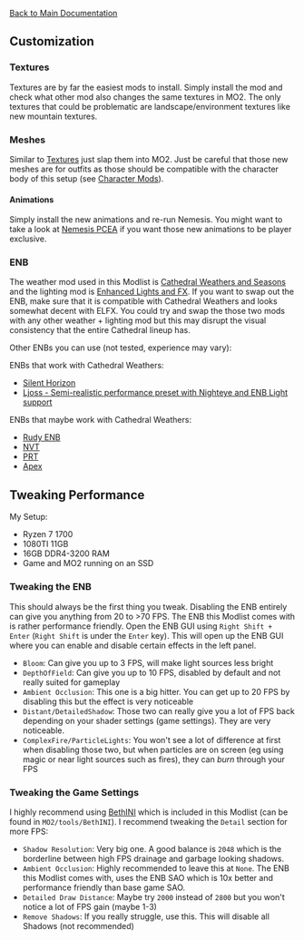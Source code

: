 [Back to Main Documentation](https://github.com/wabbajack-tools/mod-lists/edit/master/rge/readme.md#Customization)

## Customization

### Textures

Textures are by far the easiest mods to install. Simply install the mod and check what other mod also changes the same textures in MO2. The only textures that could be problematic are landscape/environment textures like new mountain textures.

### Meshes

Similar to [Textures](#textures) just slap them into MO2. Just be careful that those new meshes are for outfits as those should be compatible with the character body of this setup (see [Character Mods](#character-mods)).

#### Animations

Simply install the new animations and re-run Nemesis. You might want to take a look at [Nemesis PCEA](https://www.nexusmods.com/skyrimspecialedition/mods/31667) if you want those new animations to be player exclusive.

### ENB

The weather mod used in this Modlist is [Cathedral Weathers and Seasons](https://www.nexusmods.com/skyrimspecialedition/mods/24791) and the lighting mod is [Enhanced Lights and FX](https://www.nexusmods.com/skyrimspecialedition/mods/2424). If you want to swap out the ENB, make sure that it is compatible with Cathedral Weathers and looks somewhat decent with ELFX. You could try and swap the those two mods with any other weather + lighting mod but this may disrupt the visual consistency that the entire Cathedral lineup has.

Other ENBs you can use (not tested, experience may vary):

ENBs that work with Cathedral Weathers:

- [Silent Horizon](https://www.nexusmods.com/skyrimspecialedition/mods/21543)
- [Ljoss - Semi-realistic performance preset with Nighteye and ENB Light support](https://www.nexusmods.com/skyrimspecialedition/mods/30971)

ENBs that maybe work with Cathedral Weathers:

- [Rudy ENB](https://www.nexusmods.com/skyrimspecialedition/mods/4796)
- [NVT](https://www.nexusmods.com/skyrimspecialedition/mods/11203)
- [PRT](https://www.nexusmods.com/skyrimspecialedition/mods/4743)
- [Apex](https://www.nexusmods.com/skyrimspecialedition/mods/18042)

## Tweaking Performance

My Setup:

- Ryzen 7 1700
- 1080TI 11GB
- 16GB DDR4-3200 RAM
- Game and MO2 running on an SSD

### Tweaking the ENB

This should always be the first thing you tweak. Disabling the ENB entirely can give you anything from 20 to >70 FPS. The ENB this Modlist comes with is rather performance friendly. Open the ENB GUI using `Right Shift + Enter` (`Right Shift` is under the `Enter` key). This will open up the ENB GUI where you can enable and disable certain effects in the left panel.

- `Bloom`: Can give you up to 3 FPS, will make light sources less bright
- `DepthOfField`: Can give you up to 10 FPS, disabled by default and not really suited for gameplay
- `Ambient Occlusion`: This one is a big hitter. You can get up to 20 FPS by disabling this but the effect is very noticeable
- `Distant/DetailedShadow`: Those two can really give you a lot of FPS back depending on your shader settings (game settings). They are very noticeable.
- `ComplexFire/ParticleLights`: You won't see a lot of difference at first when disabling those two, but when particles are on screen (eg using magic or near light sources such as fires), they can _burn_ through your FPS

### Tweaking the Game Settings

I highly recommend using [BethINI](https://www.nexusmods.com/skyrimspecialedition/mods/4875) which is included in this Modlist (can be found in `MO2/tools/BethINI`). I recommend tweaking the `Detail` section for more FPS:

- `Shadow Resolution`: Very big one. A good balance is `2048` which is the borderline between high FPS drainage and garbage looking shadows.
- `Ambient Occlusion`: Highly recommended to leave this at `None`. The ENB this Modlist comes with, uses the ENB SAO which is 10x better and performance friendly than base game SAO.
- `Detailed Draw Distance`: Maybe try `2000` instead of `2800` but you won't notice a lot of FPS gain (maybe 1-3)
- `Remove Shadows`: If you really struggle, use this. This will disable all Shadows (not recommended)
